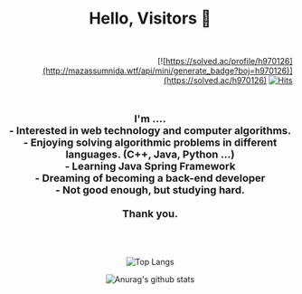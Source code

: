 <h1 align="center">Hello, Visitors 👋</h1>
<div align='right'>

<br/>

[![https://solved.ac/profile/h970126](http://mazassumnida.wtf/api/mini/generate_badge?boj=h970126)](https://solved.ac/h970126)
[![Hits](https://hits.seeyoufarm.com/api/count/incr/badge.svg?url=https%3A%2F%2Fgithub.com%2Frivercity310&count_bg=%2379C83D&title_bg=%23555555&icon=&icon_color=%23E7E7E7&title=hits&edge_flat=false)](https://github.com/rivercity310)

</div>

<br/>

<p align='center' style="font-size: 18px; font-weight: bold">
I'm .... <br/>
- Interested in web technology and computer algorithms.<br/>
- Enjoying solving algorithmic problems in different languages. (C++, Java, Python ...)<br/>
- Learning Java Spring Framework <br/>
- Dreaming of becoming a back-end developer <br/>
- Not good enough, but studying hard. <br/>
<br/>Thank you.
</p>

<br/>
<br/>


<div align="center">

![Top Langs](https://github-readme-stats.vercel.app/api/top-langs/?username=rivercity310&layout=compact&theme=transparent)
</div>

<div align="center">

![Anurag's github stats](https://github-readme-stats.vercel.app/api?username=rivercity310&show_icons=true&theme=transparent)

</div>

<!--
**rivercity310/rivercity310** is a ✨ _special_ ✨ repository because its `README.md` (this file) appears on your GitHub profile.

Here are some ideas to get you started:

- 🔭 I’m currently working on ...
- 🌱 I’m currently learning ...
- 👯 I’m looking to collaborate on ...
- 🤔 I’m looking for help with ...
- 💬 Ask me about ...
- 📫 How to reach me: ...
- 😄 Pronouns: ...
- ⚡ Fun fact: ...
-->
